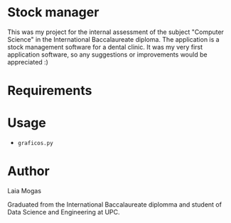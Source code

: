 # Stock manager

This was my project for the internal assessment of the subject "Computer Science" in the International Baccalaureate diploma. 
The application is a stock management software for a dental clinic. It was my very first application software, so any suggestions or improvements would be appreciated :)

# Requirements

# Usage

- `graficos.py`

# Author
Laia Mogas

Graduated from the International Baccalaureate diplomma and student of Data Science and Engineering at UPC.
